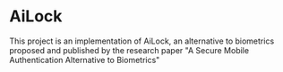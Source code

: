 # AiLock
This project is an implementation of AiLock, an alternative to biometrics proposed and published by the research paper "A Secure Mobile Authentication Alternative to Biometrics"
